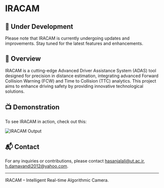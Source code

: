 # IRACAM

## 🚧 Under Development
Please note that IRACAM is currently undergoing updates and improvements. Stay tuned for the latest features and enhancements.

## 📖 Overview
IRACAM is a cutting-edge Advanced Driver Assistance System (ADAS) tool designed for precision in distance estimation, integrating advanced Forward Collision Warning (FCW) and Time to Collision (TTC) analytics. This project aims to enhance driving safety by providing innovative technological solutions.

## 📺 Demonstration
To see IRACAM in action, check out this:

![IRACAM Output](https://github.com/H-Jalali/IRACAM/blob/main/videos/output.gif)

## 📬 Contact
For any inquiries or contributions, please contact hasanjalali@ut.ac.ir, h.damavandi2012@yahoo.com.

---

IRACAM – Intelligent Real-time Algorithmic Camera.
